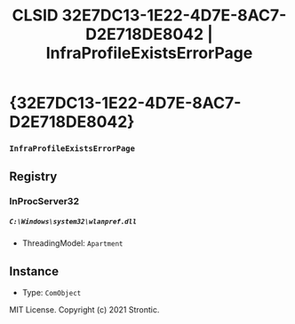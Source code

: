﻿---
title: "CLSID 32E7DC13-1E22-4D7E-8AC7-D2E718DE8042 | InfraProfileExistsErrorPage"
excerpt: What is COM-Object CLSID 32E7DC13-1E22-4D7E-8AC7-D2E718DE8042?
---

# {32E7DC13-1E22-4D7E-8AC7-D2E718DE8042}

### `InfraProfileExistsErrorPage`

## Registry


### InProcServer32

##### `C:\Windows\system32\wlanpref.dll`
* ThreadingModel: `Apartment`

## Instance

* Type: `ComObject`

MIT License. Copyright (c) 2021 Strontic.


